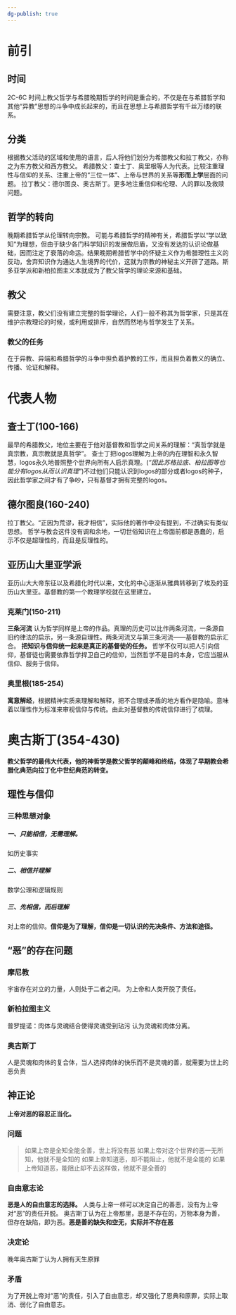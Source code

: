 ```yaml
---
dg-publish: true
---
```

# 前引
## 时间
2C-6C
时间上教父哲学与希腊晚期哲学的时间是重合的，不仅是在与希腊哲学和其他“异教”思想的斗争中成长起来的，而且在思想上与希腊哲学有千丝万缕的联系。
## 分类
根据教父活动的区域和使用的语言，后人将他们划分为希腊教父和拉丁教父，亦称之为东方教父和西方教父。
希腊教父：查士丁、奥里根等人为代表。比较注重理性与信仰的关系、注重上帝的“三位一体”、上帝与世界的关系等**形而上学**层面的问题。
拉丁教父：德尔图良、奥古斯丁。更多地注重信仰和伦理、人的罪以及救赎问题。
## 哲学的转向
晚期希腊哲学从伦理转向宗教。
可能与希腊哲学的精神有关，希腊哲学以“学以致知“为理想，但由于缺少各门科学知识的发展做后盾，又没有发达的认识论做基础，因而注定了衰落的命运。结果晚期希腊哲学中的怀疑主义作为希腊理性主义的反动，舍弃知识作为通达人生境界的代价，这就为宗教的神秘主义开辟了道路。斯多亚学派和新柏拉图主义本就成为了教父哲学的理论来源和基础。
## 教父
需要注意，教父们没有建立完整的哲学理论，人们一般不称其为哲学家，只是其在维护宗教理论的时候，或利用或排斥，自然而然地与哲学发生了关系。
### 教父的任务
在于异教、异端和希腊哲学的斗争中担负着护教的工作，而且担负着教义的确立、传播、论证和解释。
# 代表人物
## 查士丁(100-166)
最早的希腊教父，地位主要在于他对基督教和哲学之间关系的理解：“真哲学就是真宗教，真宗教就是真哲学”。
查士丁把logos理解为上帝的内在理智和永久智慧，logos永久地普照整个世界向所有人启示真理。(*“因此苏格拉底、柏拉图等也能分有logos从而认识真理”*)不过他们只能认识到logos的部分或者logos的种子，因此哲学家之间才有了争吵，只有基督才拥有完整的logos。
## 德尔图良(160-240)
拉丁教父。“正因为荒谬，我才相信”，实际他的著作中没有提到，不过确实有类似思想。
哲学与教会这件没有调和余地，一切世俗知识在上帝面前都是愚蠢的，启示不仅是超理性的，而且是反理性的。

## 亚历山大里亚学派
亚历山大大帝东征以及希腊化时代以来，文化的中心逐渐从雅典转移到了埃及的亚历山大里亚。基督教的第一个教理学校就在这里建立。
### 克莱门(150-211)
**三条河流**
认为哲学同样是上帝的作品。真理的历史可以比作两条河流，一条源自旧约律法的启示，另一条源自理性。两条河流又与第三条河流——基督教的启示汇合。
**把知识与信仰统一起来是真正的基督徒的任务。**
哲学不仅可以把人引向信仰，基督徒也需要依靠哲学捍卫自己的信仰，当然哲学不是目的本身，它应当服从信仰、服务于信仰。
### 奥里根(185-254)
**寓意解经**，根据精神实质来理解和解释，把不合理或矛盾的地方看作是隐喻。意味着以理性作为标准来审视信仰与传统。由此对基督教的传统信仰进行了梳理。

# 奥古斯丁(354-430)
**教父哲学的最伟大代表，他的神哲学是教父哲学的颠峰和终结，体现了早期教会希腊化典范向拉丁化中世纪典范的转变。**
## 理性与信仰
### 三种思想对象
##### 一、只能相信，无需理解。
如历史事实
##### 二、相信并理解
数学公理和逻辑规则
##### 三、先相信，而后理解
对上帝的信仰。**信仰是为了理解，信仰是一切认识的先决条件、方法和途径。**
## “恶”的存在问题
### 摩尼教
宇宙存在对立的力量，人则处于二者之间。
为上帝和人类开脱了责任。
### 新柏拉图主义
普罗提诺：肉体与灵魂结合使得灵魂受到玷污
认为灵魂和肉体分离。
### 奥古斯丁
人是灵魂和肉体的复合体，当人选择肉体的快乐而不是灵魂的善，就需要为世上的恶负责
## 神正论
**上帝对恶的容忍正当化。**
### 问题
>如果上帝是全知全能全善，世上将没有恶
>如果上帝对这个世界的恶一无所知，他就不是全知的
>如果上帝知道恶，却不能阻止，他就不是全能的
>如果上帝知道恶，能阻止却不去这样做，他就不是全善的

### 自由意志论
**恶是人的自由意志的选择。**
人类与上帝一样可以决定自己的善恶，没有为上帝对“恶”的责任开脱。
奥古斯丁认为在上帝那里，恶是不存在的，万物本身为善，但存在缺陷，即为恶。**恶是善的缺失和空无，实际并不存在恶**
### 决定论
晚年奥古斯丁认为人拥有天生原罪

### 矛盾
为了开脱上帝对“恶”的责任，引入了自由意志，却又强化了恩典和原罪，实际上取消、弱化了自由意志。





